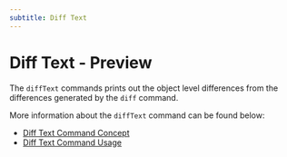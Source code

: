 ```yaml
---
subtitle: Diff Text
---
```


# Diff Text - Preview

The `diffText` commands prints out the object level differences from the differences generated by the `diff` command.

More information about the `diffText` command can be found below:
- [Diff Text Command Concept](<Concepts/Diff Text concept>)
- [Diff Text Command Usage](<Usage/Command-line/Command-line - diffText>)
